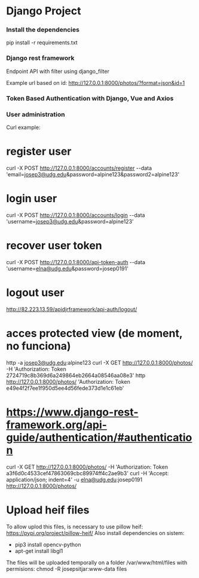 # Django Project

### Install the dependencies

pip install -r requirements.txt

### Django rest framework

Endpoint API with filter using django_filter

Example url based on id:
http://127.0.0.1:8000/photos/?format=json&id=1


### Token Based Authentication with Django, Vue and Axios

### User administration

Curl example:
# register user
curl -X POST http://127.0.0.1:8000/accounts/register --data 'email=josep3@udg.edu&password=alpine123&password2=alpine123'
# login user
curl -X POST http://127.0.0.1:8000/accounts/login --data 'username=josep3@udg.edu&password=alpine123'
# recover user token
curl -X POST http://127.0.0.1:8000/api-token-auth --data 'username=elna@udg.edu&password=josep0191'
# logout user
http://82.223.13.59/apidjrframework/api-auth/logout/

# acces protected view (de moment, no funciona)
http -a josep3@udg.edu:alpine123 curl -X GET http://127.0.0.1:8000/photos/ -H 'Authorization: Token 2724719c8b369d6a249864eb2664a08546aa08e3'
http  http://127.0.0.1:8000/photos/ 'Authorization: Token e49e4f2f7ee1f950d5ee4d56fede373d1e1c61eb'
# https://www.django-rest-framework.org/api-guide/authentication/#authentication


curl -X GET http://127.0.0.1:8000/photos/ -H 'Authorization: Token a3f6d0c4533cef47863069cbc89974ff4c2ae9b3'
curl -H 'Accept: application/json; indent=4' -u elna@udg.edu:josep0191 http://127.0.0.1:8000/photos/

# Upload heif files
To allow uplod this files, is necessary to use pillow heif: https://pypi.org/project/pillow-heif/
Also install dependencies on sistem:
- pip3 install opencv-python
- apt-get install libgl1

The files will be uploaded temporally on a folder /var/www/html/files with permisions:
chmod -R josepsitjar:www-data files